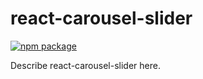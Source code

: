 # react-carousel-slider
[![npm package][npm-badge]][npm]

Describe react-carousel-slider here.

[npm-badge]: https://img.shields.io/npm/v/npm-package.png?style=flat-square
[npm]: https://www.npmjs.org/package/react-carousel-slider

